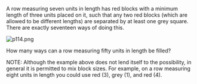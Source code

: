 <p>A row measuring seven units in length has red blocks with a minimum length of three units placed on it, such that any two red blocks (which are allowed to be different lengths) are separated by at least one grey square. There are exactly seventeen ways of doing this.</p>

<div class="center">
<img src="project/images/p114.png" alt="p114.png" />
</div>

<p>How many ways can a row measuring fifty units in length be filled?</p>
<p class="note">NOTE: Although the example above does not lend itself to the possibility, in general it is permitted to mix block sizes. For example, on a row measuring eight units in length you could use red (3), grey (1), and red (4).</p>
